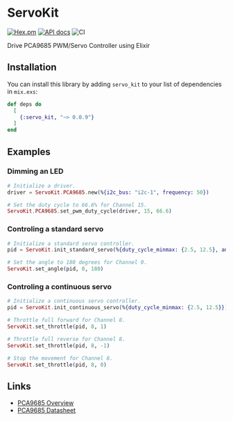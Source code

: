 # ServoKit

[![Hex.pm](https://img.shields.io/hexpm/v/servo_kit.svg)](https://hex.pm/packages/servo_kit)
[![API docs](https://img.shields.io/hexpm/v/servo_kit.svg?label=docs)](https://hexdocs.pm/servo_kit)
![CI](https://github.com/mnishiguchi/pca9685/workflows/CI/badge.svg)

Drive PCA9685 PWM/Servo Controller using Elixir

## Installation

You can install this library by adding `servo_kit` to your list of dependencies in `mix.exs`:

```elixir
def deps do
  [
    {:servo_kit, "~> 0.0.9"}
  ]
end
```

## Examples

### Dimming an LED

```elixir
# Initialize a driver.
driver = ServoKit.PCA9685.new(%{i2c_bus: "i2c-1", frequency: 50})

# Set the duty cycle to 66.6% for Channel 15.
ServoKit.PCA9685.set_pwm_duty_cycle(driver, 15, 66.6)
```
### Controling a standard servo

```elixir
# Initialize a standard servo controller.
pid = ServoKit.init_standard_servo(%{duty_cycle_minmax: {2.5, 12.5}, angle_max: 180})

# Set the angle to 180 degrees for Channel 0.
ServoKit.set_angle(pid, 0, 180)
```

### Controling a continuous servo

```elixir
# Initialize a continuous servo controller.
pid = ServoKit.init_continuous_servo(%{duty_cycle_minmax: {2.5, 12.5}})

# Throttle full forward for Channel 8.
ServoKit.set_throttle(pid, 8, 1)

# Throttle full reverse for Channel 8.
ServoKit.set_throttle(pid, 8, -1)

# Stop the movement for Channel 8.
ServoKit.set_throttle(pid, 8, 0)
```

## Links

- [PCA9685 Overview](https://www.nxp.com/products/power-management/lighting-driver-and-controller-ics/ic-led-controllers/16-channel-12-bit-pwm-fm-plus-ic-bus-led-controller:PCA9685)
- [PCA9685 Datasheet](https://cdn-shop.adafruit.com/datasheets/PCA9685.pdf)

